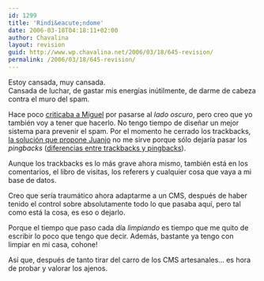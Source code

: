 ```yaml
---
id: 1299
title: 'Rindi&eacute;ndome'
date: 2006-03-18T04:18:11+02:00
author: Chavalina
layout: revision
guid: http://www.wp.chavalina.net/2006/03/18/645-revision/
permalink: /2006/03/18/645-revision/
---
```

Estoy cansada, muy cansada.  
Cansada de luchar, de gastar mis energ&iacute;as in&uacute;tilmente, de darme de cabeza contra el muro del spam.

Hace poco <a href="http://chavalina.net/comentar.php?idpost=617&#038;q=" target="_blank">criticaba a Miguel</a> por pasarse al _lado oscuro_, pero creo que yo tambi&eacute;n voy a tener que hacerlo. No tengo tiempo de dise&ntilde;ar un mejor sistema para prevenir el spam. Por el momento he cerrado los trackbacks, <a href="http://blackshell.usebox.net/archivo/794.php" target="_blank">la soluci&oacute;n que propone Juanjo</a> no me sirve porque s&oacute;lo dejar&iacute;a pasar los _pingbacks_ (<a href="http://chavalina.net/comentar.php?idpost=514" target="_blank">diferencias entre trackbacks y pingbacks</a>).

Aunque los trackbacks es lo m&aacute;s grave ahora mismo, tambi&eacute;n est&aacute; en los comentarios, el libro de visitas, los referers y cualquier cosa que vaya a mi base de datos.

Creo que ser&iacute;a traum&aacute;tico ahora adaptarme a un CMS, despu&eacute;s de haber tenido el control sobre absolutamente todo lo que pasaba aqu&iacute;, pero tal como est&aacute; la cosa, es eso o dejarlo.

Porque el tiempo que paso cada d&iacute;a _limpiando_ es tiempo que me quito de escribir lo poco que tengo que decir. Adem&aacute;s, bastante ya tengo con limpiar en mi casa, cohone!

As&iacute; que, despu&eacute;s de tanto tirar del carro de los CMS artesanales&#8230; es hora de probar y valorar los ajenos.